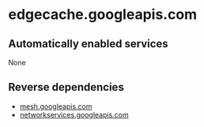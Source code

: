 # edgecache.googleapis.com

## Automatically enabled services

None

## Reverse dependencies

* [mesh.googleapis.com](../mesh.googleapis.com/)
* [networkservices.googleapis.com](../networkservices.googleapis.com/)
